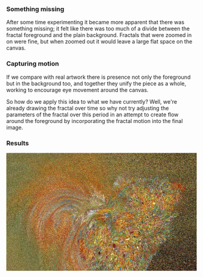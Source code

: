 ### Something missing

After some time experimenting it became more apparent that there was something missing; it felt like there was too much of a divide between the fractal foreground and the plain background.  Fractals that were zoomed in on were fine, but when zoomed out it would leave a large flat  space on the canvas.

### Capturing motion

If we compare with real artwork there is presence not only the foreground but in the background too, and together they unify the piece as a whole, working to encourage eye movement around the canvas.

So how do we apply this idea to what we have currently? Well, we're already drawing the fractal over time so why not try adjusting the parameters of the fractal over this period in an attempt to create flow around the foreground by incorporating the fractal motion into the final image.  

### Results

![image](../project_images/flow/Capture18.jpg?raw=true "image")
